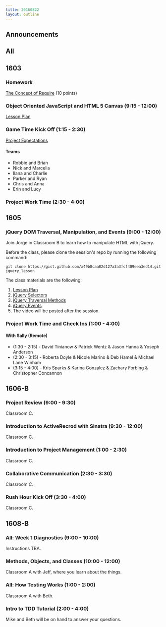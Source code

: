 ```yaml
---
title: 20160822
layout: outline
---
```


## Announcements

## All

## 1603

### Homework

[The Concept of Require](https://gist.github.com/rrgayhart/548e843327afb5ff8969b6dc4435c7bd) (10 points)

### Object Oriented JavaScript and HTML 5 Canvas (9:15 - 12:00)

[Lesson Plan](https://github.com/mdn/advanced-js-fundamentals-ck/blob/gh-pages/tutorials/03-object-oriented-javascript/03-canvas-and-object-oriented-javascript.md)

### Game Time Kick Off (1:15 - 2:30)

[Project Expectations](https://github.com/turingschool/lesson_plans/blob/master/ruby_04-apis_and_scalability/gametime_project.markdown)

#### Teams

- Robbie and Brian
- Nick and Marcella
- Ilana and Charlie
- Parker and Ryan
- Chris and Anna
- Erin and Lucy

### Project Work Time (2:30 - 4:00)


## 1605

### jQuery DOM Traversal, Manipulation, and Events (9:00 - 12:00)

Join Jorge in Classroom B to learn how to manipulate HTML with jQuery.

Before the class, please clone the session's repo by running the following command:

```
git clone https://gist.github.com/a49b8caa02d127a3a3fcf409eea3ed14.git jquery_lesson
```

The class materials are the following:

1. [Lesson Plan](https://github.com/turingschool/lesson_plans/blob/master/ruby_03-professional_rails_applications/jquery_dom_traversal_and_manipulation.md)
2. [jQuery Selectors](http://api.jquery.com/category/selectors/attribute-selectors/)
3. [jQuery Traversal Methods](http://api.jquery.com/category/traversing/tree-traversal/)
4. [jQuery Events](http://api.jquery.com/category/events/)
5. The video will be posted after the session.

### Project Work Time and Check Ins (1:00 - 4:00)

#### With Sally (Remote)

* (1:30 - 2:15) - David Tinianow & Patrick Wentz & Jason Hanna & Yoseph Anderson
* (2:30 - 3:15) - Roberta Doyle & Nicole Marino & Deb Hamel & Michael Lane Winham
* (3:15 - 4:00) - Kris Sparks & Karina Gonzalez & Zachary Forbing & Christopher Concannon

## 1606-B

### Project Review (9:00 - 9:30)

Classroom C.

### Introduction to ActiveRecrod with Sinatra (9:30 - 12:00)

Classroom C.

### Introduction to Project Management (1:00 - 2:30)

Classroom C.

### Collaborative Communication (2:30 - 3:30)

Classroom C.

### Rush Hour Kick Off (3:30 - 4:00)

Classroom C.


## 1608-B

### All: Week 1 Diagnostics (9:00 - 10:00)

Instructions TBA.

### Methods, Objects, and Classes (10:00 - 12:00)

Classroom A with Jeff, where you learn about the things.

### All: How Testing Works (1:00 - 2:00)

Classroom A with Beth.

### Intro to TDD Tutorial (2:00 - 4:00)

Mike and Beth will be on hand to answer your questions.
